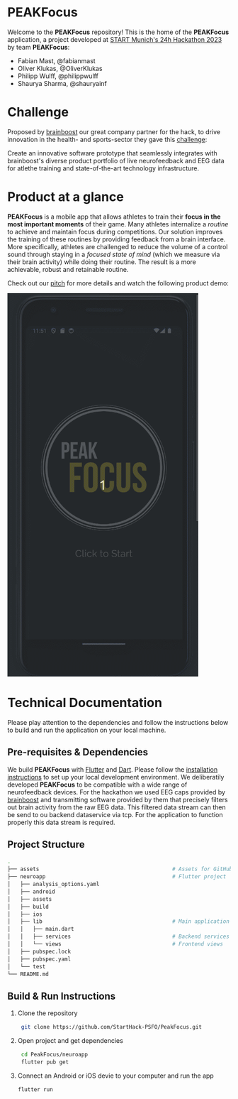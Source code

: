 # PEAKFocus

Welcome to the **PEAKFocus** repository! This is the home of the **PEAKFocus** application, a project developed at [START Munich's 24h Hackathon 2023](https://www.linkedin.com/events/24hourhackathon-sportsandhealth7073922193423781888/about/) by team **PEAKFocus**:
- Fabian Mast, @fabianmast
- Oliver Klukas, @OliverKlukas
- Philipp Wulff, @philippwulff
- Shaurya Sharma, @shauryainf

# Challenge
Proposed by [brainboost](https://brainboost.de/en/) our great company partner for the hack, to drive innovation in the health- and sports-sector they gave this [challenge](https://www.linkedin.com/feed/update/urn:li:activity:7074671365953335296/):

Create an innovative software prototype that seamlessly integrates with brainboost's diverse product portfolio of live neurofeedback and EEG data for atlethe training and state-of-the-art technology infrastructure.

# Product at a glance
**PEAKFocus** is a mobile app that allows athletes to train their **focus in the most important moments** of their game. Many athletes internalize a *routine* to achieve and maintain focus during competitions. Our solution improves the training of these routines by providing feedback from a brain interface. More specifically, athletes are challenged to reduce the volume of a control sound through staying in a *focused state of mind* (which we measure via their brain activity) while doing their routine. The result is a more achievable, robust and retainable routine.

Check out our [pitch](assets/PeakFocusPitch.pdf) for more details and watch the following product demo:

![PEAKFocus](assets/PEAKFocus.gif)

# Technical Documentation
Please play attention to the dependencies and follow the instructions below to build and run the application on your local machine. 

## Pre-requisites & Dependencies
We build **PEAKFocus** with [Flutter](https://flutter.dev/) and [Dart](https://dart.dev/). Please follow the [installation instructions](https://flutter.dev/docs/get-started/install) to set up your local development environment. We deliberatily developed **PEAKFocus** to be compatible with a wide range of neurofeedback devices. For the hackathon we used EEG caps provided by [brainboost](https://brainboost.de/en/) and transmitting software provided by them that precisely filters out brain activity from the raw EEG data. This filtered data stream can then be send to ou backend dataservice via tcp. For the application to function properly this data stream is required. 

## Project Structure
```bash 
.
├── assets                                          # Assets for GitHub
├── neuroapp                                        # Flutter project
│   ├── analysis_options.yaml
│   ├── android
│   ├── assets
│   ├── build
│   ├── ios
│   ├── lib                                         # Main application folder
│   │   ├── main.dart
│   │   ├── services                                # Backend services
│   │   └── views                                   # Frontend views
│   ├── pubspec.lock
│   ├── pubspec.yaml
│   └── test
└── README.md
```

## Build & Run Instructions
1. Clone the repository
   ```bash
    git clone https://github.com/StartHack-PSFO/PeakFocus.git
    ```
2. Open project and get dependencies
   ```bash
    cd PeakFocus/neuroapp
    flutter pub get
    ```
3. Connect an Android or iOS devie to your computer and run the app
    ```bash
    flutter run
    ```